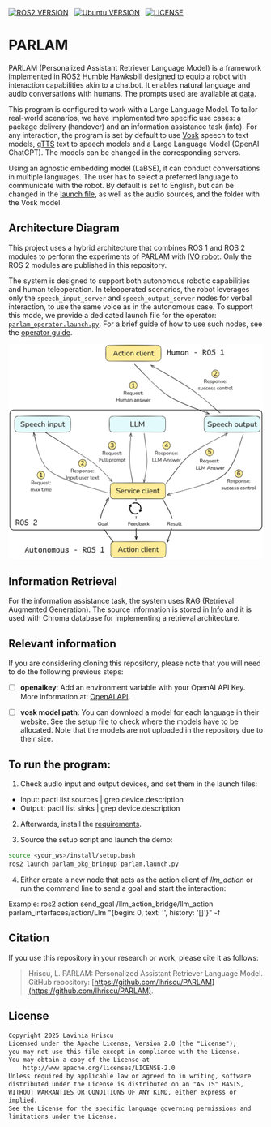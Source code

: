 [![ROS2 VERSION](https://img.shields.io/badge/ROS-ROS%202%20Humble-brightgreen)](http://docs.ros.org/en/humble/index.html) &nbsp;
[![Ubuntu VERSION](https://img.shields.io/badge/Ubuntu-22.04-green)](https://ubuntu.com/) &nbsp; [![LICENSE](https://img.shields.io/badge/license-Apache--2.0-informational)](https://github.com/Auromix/ROS-LLM/blob/ros2-humble/LICENSE) &nbsp;

# PARLAM
PARLAM (Personalized Assistant Retriever Language Model) is a framework implemented in ROS2 Humble Hawksbill designed to equip a robot with interaction capabilities akin to a chatbot. It enables natural language and audio conversations with humans. The prompts used are available at [data](parlam_pkg/data).

This program is configured to work with a Large Language Model. To tailor real-world scenarios, we have implemented two specific use cases: a package delivery (handover) and an information assistance task (info). For any interaction, the program is set by default to use [Vosk](https://alphacephei.com/vosk/models) speech to text models, [gTTS](https://pypi.org/project/gTTS/) text to speech models and a Large Language Model (OpenAI ChatGPT). The models can be changed in the corresponding servers.

Using an agnostic embedding model (LaBSE), it can conduct conversations in multiple languages. The user has to select a preferred language to communicate with the robot. By default is set to English, but can be changed in the [launch file](parlam_pkg_bringup/launch/parlam.launch.py), as well as the audio sources, and the folder with the Vosk model.

## Architecture Diagram

This project uses a hybrid architecture that combines ROS 1 and ROS 2 modules to perform the experiments of PARLAM with [IVO robot](https://upcommons.upc.edu/bitstream/handle/2117/373443/2598-IVO-Robot%20-A-New-Social-Robot-for-Human-Robot-Collaboration(1).pdf?sequence=1). Only the ROS 2 modules are published in this repository. 

The system is designed to support both autonomous robotic capabilities and human teleoperation. In teleoperated scenarios, the robot leverages only the `speech_input_server` and `speech_output_server` nodes for verbal interaction, to use the same voice as in the autonomous case. To support this mode, we provide a dedicated launch file for the operator: [`parlam_operator.launch.py`](parlam_pkg_bringup/launch/parlam_operator.launch.py). For a brief guide of how to use such nodes, see the [operator guide](README_Operator.md).

![architecture](architecture.png)

## Information Retrieval

For the information assistance task, the system uses RAG (Retrieval Augmented Generation). The source information is stored in [Info](parlam_pkg/data/info_eng.pdf) and it is used with Chroma database for implementing a retrieval architecture.

## Relevant information

If you are considering cloning this repository, please note that you will need to do the following previous steps:

- [ ] **openaikey**: Add an environment variable with your OpenAI API Key. More information at: [OpenAI API](https://openai.com/index/openai-api/).

- [ ] **vosk model path**: You can download a model for each language in their [website](https://alphacephei.com/vosk/models). See the [setup file](parlam_pkg/setup.py) to check where the models have to be allocated. Note that the models are not uploaded in the repository due to their size.

## To run the program:

1. Check audio input and output devices, and set them in the launch files:

- Input: pactl list sources | grep device.description
- Output: pactl list sinks | grep device.description 

2. Afterwards, install the [requirements](requirements.txt).

3. Source the setup script and launch the demo:
```bash
source <your_ws>/install/setup.bash
ros2 launch parlam_pkg_bringup parlam.launch.py
```
4. Either create a new node that acts as the action client of *llm_action* or run the command line to send a goal and start the interaction:

Example: ros2 action send_goal /llm_action_bridge/llm_action parlam_interfaces/action/Llm "{begin: 0, text: '', history: '[]'}" -f

## Citation

If you use this repository in your research or work, please cite it as follows:

> Hriscu, L. PARLAM: Personalized Assistant Retriever Language Model. GitHub repository: [https://github.com/lhriscu/PARLAM](https://github.com/lhriscu/PARLAM).

## License
```
Copyright 2025 Lavinia Hriscu
Licensed under the Apache License, Version 2.0 (the "License");
you may not use this file except in compliance with the License.
You may obtain a copy of the License at
    http://www.apache.org/licenses/LICENSE-2.0
Unless required by applicable law or agreed to in writing, software
distributed under the License is distributed on an "AS IS" BASIS,
WITHOUT WARRANTIES OR CONDITIONS OF ANY KIND, either express or implied.
See the License for the specific language governing permissions and
limitations under the License. 
```